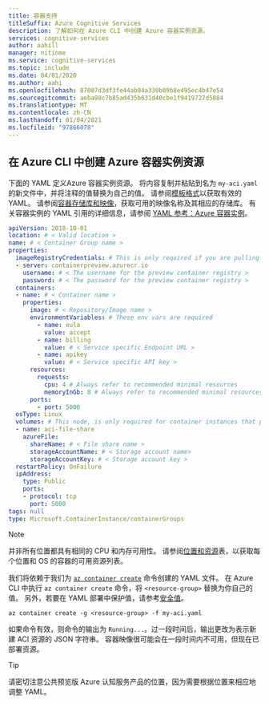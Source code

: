 ```yaml
---
title: 容器支持
titleSuffix: Azure Cognitive Services
description: 了解如何在 Azure CLI 中创建 Azure 容器实例资源。
services: cognitive-services
author: aahill
manager: nitinme
ms.service: cognitive-services
ms.topic: include
ms.date: 04/01/2020
ms.author: aahi
ms.openlocfilehash: 87007d3df3fe44ab04a330b09b8e495ec4b47e54
ms.sourcegitcommit: aeba98c7b85ad435b631d40cbe1f9419727d5884
ms.translationtype: MT
ms.contentlocale: zh-CN
ms.lasthandoff: 01/04/2021
ms.locfileid: "97866078"
---
```

## <a name="create-an-azure-container-instance-resource-from-the-azure-cli"></a>在 Azure CLI 中创建 Azure 容器实例资源

下面的 YAML 定义Azure 容器实例资源。 将内容复制并粘贴到名为 `my-aci.yaml` 的新文件中，并将注释的值替换为自己的值。 请参阅[模板格式][template-format]以获取有效的 YAML。 请参阅[容器存储库和映像][repositories-and-images]，获取可用的映像名称及其相应的存储库。 有关容器实例的 YAML 引用的详细信息，请参阅 [YAML 参考：Azure 容器实例][aci-yaml-ref]。

```YAML
apiVersion: 2018-10-01
location: # < Valid location >
name: # < Container Group name >
properties:
  imageRegistryCredentials: # This is only required if you are pulling a non-public image that requires authentication to access. For example Text Analytics for health.
  - server: containerpreview.azurecr.io
    username: # < The username for the preview container registry >
    password: # < The password for the preview container registry >
  containers:
  - name: # < Container name >
    properties:
      image: # < Repository/Image name >
      environmentVariables: # These env vars are required
        - name: eula
          value: accept
        - name: billing
          value: # < Service specific Endpoint URL >
        - name: apikey
          value: # < Service specific API key >
      resources:
        requests:
          cpu: 4 # Always refer to recommended minimal resources
          memoryInGb: 8 # Always refer to recommended minimal resources
      ports:
        - port: 5000
  osType: Linux
  volumes: # This node, is only required for container instances that pull their model in at runtime, such as LUIS.
  - name: aci-file-share
    azureFile:
      shareName: # < File share name >
      storageAccountName: # < Storage account name>
      storageAccountKey: # < Storage account key >
  restartPolicy: OnFailure
  ipAddress:
    type: Public
    ports:
    - protocol: tcp
      port: 5000
tags: null
type: Microsoft.ContainerInstance/containerGroups
```

> [!NOTE]
> 并非所有位置都具有相同的 CPU 和内存可用性。 请参阅[位置和资源][location-to-resource]表，以获取每个位置和 OS 的容器的可用资源列表。

我们将依赖于我们为 [`az container create`][azure-container-create] 命令创建的 YAML 文件。 在 Azure CLI 中执行 `az container create` 命令，将 `<resource-group>` 替换为你自己的值。 另外，若要在 YAML 部署中保护值，请参考[安全值][secure-values]。

```azurecli
az container create -g <resource-group> -f my-aci.yaml
```

如果命令有效，则命令的输出为 `Running...`。过一段时间后，输出更改为表示新建 ACI 资源的 JSON 字符串。 容器映像很可能会在一段时间内不可用，但现在已部署资源。

> [!TIP]
> 请密切注意公共预览版 Azure 认知服务产品的位置，因为需要根据位置来相应地调整 YAML。

[azure-container-create]: /cli/azure/container#az-container-create
[template-format]: /azure/templates/Microsoft.ContainerInstance/2018-10-01/containerGroups#template-format
[aci-yaml-ref]: ../../../container-instances/container-instances-reference-yaml.md
[repositories-and-images]: ../container-image-tags.md
[location-to-resource]: ../../../container-instances/container-instances-region-availability.md
[secure-values]: ../../../container-instances/container-instances-environment-variables.md#secure-values
